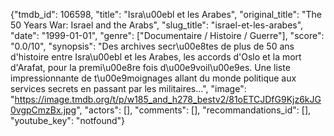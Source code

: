 {"tmdb_id": 106598, "title": "Isra\u00ebl et les Arabes", "original_title": "The 50 Years War: Israel and the Arabs", "slug_title": "israel-et-les-arabes", "date": "1999-01-01", "genre": ["Documentaire / Histoire / Guerre"], "score": "0.0/10", "synopsis": "Des archives secr\u00e8tes de plus de 50 ans d'histoire entre Isra\u00ebl et les Arabes, les accords d'Oslo et la mort d'Arafat, pour la premi\u00e8re fois d\u00e9voil\u00e9es. Une liste impressionnante de t\u00e9moignages allant du monde politique aux services secrets en passant par les militaires...", "image": "https://image.tmdb.org/t/p/w185_and_h278_bestv2/81oETCJDfG9Kjz6kJG0vgpCmzBx.jpg", "actors": [], "comments": [], "recommandations_id": [], "youtube_key": "notfound"}